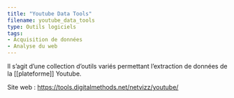```yaml
---
title: "Youtube Data Tools"
filename: youtube_data_tools
type: Outils logiciels
tags:
- Acquisition de données
- Analyse du web
---
```


Il s’agit d’une collection d’outils variés permettant l’extraction de données de la [[plateforme]] Youtube.

Site web : <https://tools.digitalmethods.net/netvizz/youtube/>

